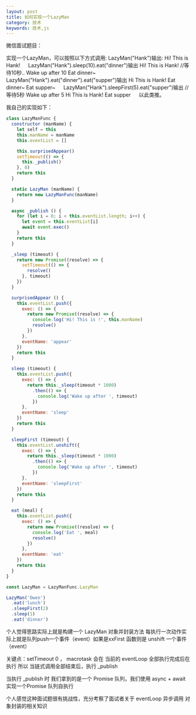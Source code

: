 ```yaml
---
layout: post
title: 如何实现一个LazyMan
category: 技术
keywords: 技术,js
---
```


微信面试题目：

实现一个LazyMan，可以按照以下方式调用:
LazyMan("Hank")输出:
Hi! This is Hank!
 
LazyMan("Hank").sleep(10).eat("dinner")输出
Hi! This is Hank!
//等待10秒..
Wake up after 10
Eat dinner~
 
LazyMan("Hank").eat("dinner").eat("supper")输出
Hi This is Hank!
Eat dinner~
Eat supper~
 
LazyMan("Hank").sleepFirst(5).eat("supper")输出
//等待5秒
Wake up after 5
Hi This is Hank!
Eat supper
 
以此类推。

我自己的实现如下：

```js
class LazyManFunc {
  constructor (manName) {
    let self = this
    this.manName = manName
    this.eventList = []

    this.surprisedAppear()
    setTimeout(() => {
      this._publish()
    }, 0)
    return this
  }

  static LazyMan (manName) {
    return new LazyManFunc(manName)
  }

  async _publish () {
    for (let i = 0; i < this.eventList.length; i++) {
      let event = this.eventList[i]
      await event.exec()
    }
    return this
  }

  _sleep (timeout) {
    return new Promise((resolve) => {
      setTimeout(() => {
        resolve()
      }, timeout)
    })
  }

  surprisedAppear () {
    this.eventList.push({
      exec: () => {
        return new Promise((resolve) => {
          console.log('Hi! This is !', this.manName)
          resolve()
        })
      },
      eventName: 'appear'
    })
    return this
  }

  sleep (timeout) {
    this.eventList.push({
      exec: () => {
        return this._sleep(timeout * 1000)
          .then(() => {
            console.log('Wake up after ', timeout)
          })
      },
      eventName: 'sleep'
    })
    return this
  }

  sleepFirst (timeout) {
    this.eventList.unshift({
      exec: () => {
        return this._sleep(timeout * 1000)
          .then(() => {
            console.log('Wake up after ', timeout)
          })
      },
      eventName: 'sleepFirst'
    })
    return this
  }

  eat (meal) {
    this.eventList.push({
      exec: () => {
        return new Promise((resolve) => {
          console.log('Eat ', meal)
          resolve()
        })
      },
      eventName: 'eat'
    })
    return this
  }
}

const LazyMan = LazyManFunc.LazyMan

LazyMan('Owen')
  .eat('lunch')
  .sleepFirst(2)
  .sleep(1)
  .eat('dinner')
```

个人觉得思路实际上就是构建一个 LazyMan 对象并封装方法
每执行一次动作实际上就是队列push一个事件（event）如果是xxFirst 函数则是 unshift 一个事件（event）

关键点：setTimeout 0 ， macrotask 会在 当前的 eventLoop 全部执行完成后在执行
所以 当链式调用全部结束后，执行 _publish

当执行 _publish 时 我们拿到的是一个 Promise 队列，我们使用 async + await 实现一个Promise 队列自执行

个人感觉这种面试题很有挑战性，充分考察了面试者关于 eventLoop 异步调用 对象封装的相关知识
